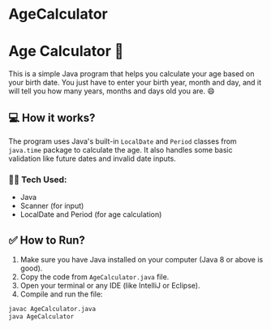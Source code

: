 # AgeCalculator
# Age Calculator 🧮

This is a simple Java program that helps you calculate your age based on your birth date. You just have to enter your birth year, month and day, and it will tell you how many years, months and days old you are. 😄

## 💻 How it works?

The program uses Java's built-in `LocalDate` and `Period` classes from `java.time` package to calculate the age. It also handles some basic validation like future dates and invalid date inputs.

### 👨‍💻 Tech Used:
- Java
- Scanner (for input)
- LocalDate and Period (for age calculation)

## ✅ How to Run?

1. Make sure you have Java installed on your computer (Java 8 or above is good).
2. Copy the code from `AgeCalculator.java` file.
3. Open your terminal or any IDE (like IntelliJ or Eclipse).
4. Compile and run the file:

```bash
javac AgeCalculator.java
java AgeCalculator
